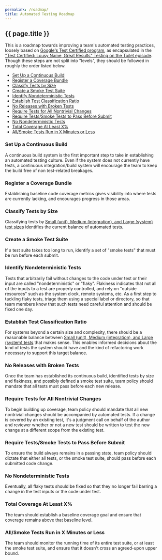 ```yaml
---
permalink: /roadmap/
title: Automated Testing Roadmap
---
```

## {{ page.title }}

This is a roadmap towards improving a team's automated testing practices,
loosely based on [Google's Test Certified
program](https://mike-bland.com/2011/10/18/test-certified.html), as
encapsulated in the ["Test Certified: Lousy Name, Great Results" Testing on the
Toilet episode](https://mike-bland.com/images/tott-test-certified.jpg). Though
these steps are not split into "levels", they should be followed in roughly the
order listed below.

- [Set Up a Continuous Build](#cb)
- [Register a Coverage Bundle](#coverage)
- [Classify Tests by Size](#classify)
- [Create a Smoke Test Suite](#smoke)
- [Identify Nondeterministic Tests](#mark-flaky)
- [Establish Test Classification Ratio](#ratio)
- [No Releases with Broken Tests](#releases)
- [Require Tests for All Nontrivial Changes](#require)
- [Require Tests/Smoke Tests to Pass Before Submit](#pass-before-submit)
- [No Nondeterministic Tests](#no-flaky)
- [Total Coverage At Least X%](#total-cov)
- [All/Smoke Tests Run in X Minutes or Less](#runtime)

### <a name="cb"></a>Set Up a Continuous Build

A continuous build system is the first important step to take in establishing
an automated testing culture. Even if the system does not currently have tests, 
a continuous integration/build system will encourage the team to keep the build free of non test-related breakages.

### <a name="coverage"></a>Register a Coverage Bundle

Establishing baseline code coverage metrics gives visibility into where tests
are currently lacking, and encourages progress in those areas.

### <a name="classify"></a>Classify Tests by Size

Classifying tests by [Small (unit), Medium (integration), and Large (system)
test sizes](../principles-practices-idioms/#sml) identifies the current
balance of automated tests.

### <a name="smoke"></a>Create a Smoke Test Suite

If a test suite takes too long to run, identify a set of "smoke tests" that
must be run before each submit.

### <a name="mark-flaky"></a>Identify Nondeterministic Tests

Tests that arbitrarily fail without changes to the code under test or their
input are called "nondeterministic" or "flaky". Flakiness indicates that not
all of the inputs to a test are properly controlled, and rely on "outside
resources" such as the system clock, remote systems, etc. As a first step to
tackling flaky tests, triage them using a special label or directory, so that
team members know that such tests need careful attention and should be fixed
one day.

### <a name="ratio"></a>Establish Test Classification Ratio

For systems beyond a certain size and complexity, there should be a reasonable
balance between [Small (unit), Medium (integration), and Large (system)
tests](../principles-practices-idioms/#sml) that makes sense. This enables
informed decisions about the kind of tests the system should have and the kind
of refactoring work necessary to support this target balance.

### <a name="releases"></a>No Releases with Broken Tests

Once the team has established its continuous build, identified tests by size
and flakiness, and possibly defined a smoke test suite, team policy should
mandate that all tests must pass before each new release.

### <a name="require"></a>Require Tests for All Nontrivial Changes

To begin building up coverage, team policy should mandate that all new
nontrivial changes should be accompanied by automated tests. If a change is
covered by an existing test, it's a judgment call on behalf of the author and
reviewer whether or not a new test should be written to test the new change at
a different scope from the existing test.

### <a name="pass-before-submit"></a>Require Tests/Smoke Tests to Pass Before Submit

To ensure the build always remains in a passing state, team policy should
dictate that either all tests, or the smoke test suite, should pass before
each submitted code change.

### <a name="no-flaky"></a>No Nondeterministic Tests

Eventually, all flaky tests should be fixed so that they no longer fail
barring a change in the test inputs or the code under test.

### <a name="total-cov"></a>Total Coverage At Least X%

The team should establish a baseline coverage goal and ensure that coverage
remains above that baseline level.

### <a name="runtime"></a>All/Smoke Tests Run in X Minutes or Less

The team should monitor the running time of its entire test suite, or at least
the smoke test suite, and ensure that it doesn't cross an agreed-upon upper
bound.
